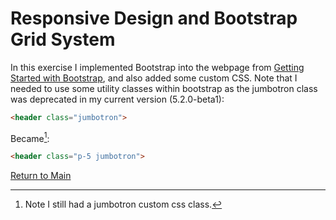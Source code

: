 # Responsive Design and Bootstrap Grid System
In this exercise I implemented Bootstrap into the webpage from [Getting Started with Bootstrap](https://github.com/mizakiharuno/Portfolio/tree/main/FrontEndWebUIFramworksAndTools-Bootstrap4/Exercises/GettingStartedwithBootstrap), and also added some custom CSS.  Note that I needed to use some utility classes within bootstrap as the jumbotron class was deprecated in my current version (5.2.0-beta1):
```html
<header class="jumbotron">
```
Became[^1]:
```html
<header class="p-5 jumbotron">
```

[Return to Main](https://github.com/mizakiharuno/Portfolio)

[^1]: Note I still had a jumbotron custom css class.
